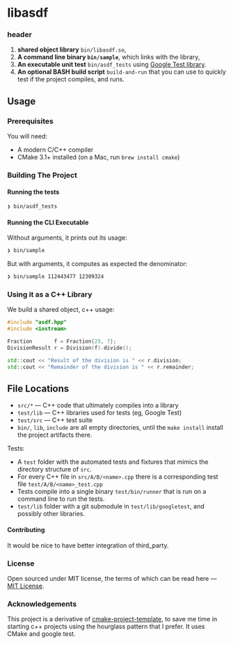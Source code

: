 # libasdf

### header



 1. **shared object library** `bin/libasdf.so`,
 2. **A command line binary `bin/sample`**, which links with the library,
 3. **An executable unit test** `bin/asdf_tests`  using [Google Test library](https://github.com/google/googletest).
 4. **An optional BASH build script** `build-and-run` that you can use to quickly test if the project compiles, and runs.

## Usage

### Prerequisites

You will need:

 * A modern C/C++ compiler
 * CMake 3.1+ installed (on a Mac, run `brew install cmake`)

### Building The Project

#### Running the tests

```bash
❯ bin/asdf_tests
```

#### Running the CLI Executable

Without arguments, it prints out its usage:

```bash
❯ bin/sample
```

But with arguments, it computes as expected the denominator:

```bash
❯ bin/sample 112443477 12309324
```

### Using it as a C++ Library

We build a shared object, c++ usage:

```cpp
#include "asdf.hpp"
#include <iostream>

Fraction       f = Fraction{25, 7};
DivisionResult r = Division(f).divide();

std::cout << "Result of the division is " << r.division;
std::cout << "Remainder of the division is " << r.remainder;
```

## File Locations

 * `src/*` — C++ code that ultimately compiles into a library
 * `test/lib` — C++ libraries used for tests (eg, Google Test)
 * `test/src` — C++ test suite
 * `bin/`, `lib`, `include` are all empty directories, until the `make install` install the project artifacts there.

Tests:

 * A `test` folder with the automated tests and fixtures that mimics the directory structure of `src`.
 * For every C++ file in `src/A/B/<name>.cpp` there is a corresponding test file `test/A/B/<name>_test.cpp`
 * Tests compile into a single binary `test/bin/runner` that is run on a command line to run the tests.
 * `test/lib` folder with a git submodule in `test/lib/googletest`, and possibly other libraries.

#### Contributing

It would be nice to have better integration of third_party.

### License

Open sourced under MIT license, the terms of which can be read here — [MIT License](http://opensource.org/licenses/MIT).

### Acknowledgements

This project is a derivative of [cmake-project-template](https://github.com/kigster/cmake-project-template), to save me time in starting c++ projects using the hourglass pattern that I prefer.  It uses CMake and google test.
